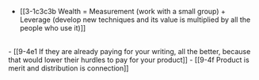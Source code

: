 - [[3-1c3c3b Wealth = Measurement (work with a small group) + Leverage (develop new techniques and its value is multiplied by all the people who use it)]]
<br>
- [[9-4e1 If they are already paying for your writing, all the better, because that would lower their hurdles to pay for your product]]
- [[9-4f Product is merit and distribution is connection]]
